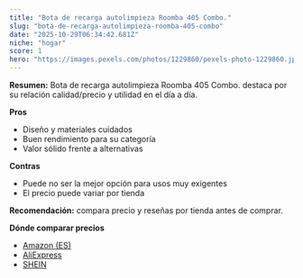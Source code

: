 ```yaml
---
title: "Bota de recarga autolimpieza Roomba 405 Combo."
slug: "bota-de-recarga-autolimpieza-roomba-405-combo"
date: "2025-10-29T06:34:42.681Z"
niche: "hogar"
score: 1
hero: "https://images.pexels.com/photos/1229860/pexels-photo-1229860.jpeg?auto=compress&cs=tinysrgb&fit=crop&h=627&w=1200&auto=compress&cs=tinysrgb&w=1200&h=675&fit=crop"
---
```


**Resumen:** Bota de recarga autolimpieza Roomba 405 Combo. destaca por su relación calidad/precio y utilidad en el día a día.

**Pros**
- Diseño y materiales cuidados
- Buen rendimiento para su categoría
- Valor sólido frente a alternativas

**Contras**
- Puede no ser la mejor opción para usos muy exigentes
- El precio puede variar por tienda

**Recomendación:** compara precio y reseñas por tienda antes de comprar.

**Dónde comparar precios**
- [Amazon (ES)](https://www.amazon.es/s?k=Bota%20de%20recarga%20autolimpieza%20Roomba%20405%20Combo.&tag=teknovashop25-21)
- [AliExpress](https://www.aliexpress.com/wholesale?SearchText=Bota%20de%20recarga%20autolimpieza%20Roomba%20405%20Combo.)
- [SHEIN](https://www.shein.com/pdsearch/Bota%20de%20recarga%20autolimpieza%20Roomba%20405%20Combo.)